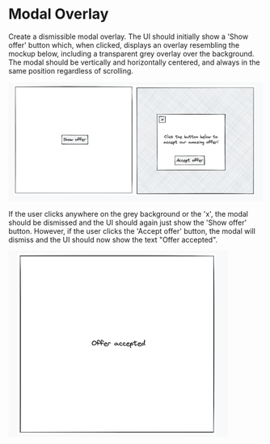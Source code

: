 # Modal Overlay

Create a dismissible modal overlay. The UI should initially show a 'Show offer' button which, when clicked, displays
an overlay resembling the mockup below, including a transparent grey overlay over the background. The modal should be
vertically and horizontally centered, and always in the same position regardless of scrolling.

![Modal Part 1](../img/modal1.png)

If the user clicks anywhere on the grey background or the 'x', the modal should be dismissed and the UI should again
just show the 'Show offer' button. However, if the user clicks the 'Accept offer' button, the modal will dismiss and
the UI should now show the text "Offer accepted".

![Modal Part 2](../img/modal2.png)
